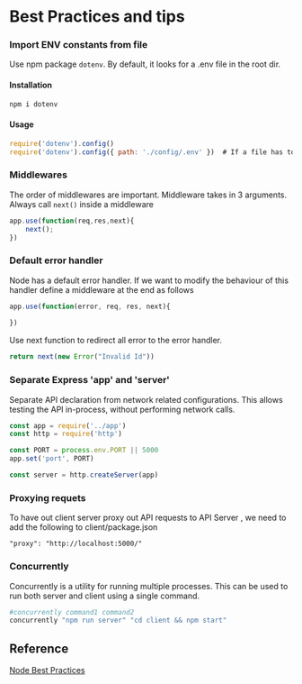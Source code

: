 # Best Practices and tips

### Import ENV constants from file

Use npm package `dotenv`.
By default, it looks for a .env file in the root dir.

#### Installation

```bash
npm i dotenv
```

#### Usage

```js
require('dotenv').config()
require('dotenv').config({ path: './config/.env' })  # If a file has to be specified
```

### Middlewares

The order of middlewares are important.
Middleware takes in 3 arguments. Always call `next()` inside a middleware

```js
app.use(function(req,res,next){
    next();
})
```

### Default error handler

Node has a default error handler. If we want to modify the behaviour of this handler define a middleware at the end as follows

```js
app.use(function(error, req, res, next){
    
})
```

Use next function to redirect all error to the error handler.

```js
return next(new Error("Invalid Id"))
```

### Separate Express 'app' and 'server'

Separate API declaration from network related configurations. This allows testing the API in-process, without performing network calls.

```js
const app = require('../app')
const http = require('http')

const PORT = process.env.PORT || 5000
app.set('port', PORT)

const server = http.createServer(app)
```

### Proxying requets

To have out client server proxy out API requests to API Server , we need to add the following to client/package.json
```
"proxy": "http://localhost:5000/"
```

### Concurrently

Concurrently is a utility for running multiple processes. This can be used to run both server and client using a single command.

```sh
#concurrently command1 command2
concurrently "npm run server" "cd client && npm start"
```

## Reference

[Node Best Practices](https://github.com/goldbergyoni/nodebestpractices)